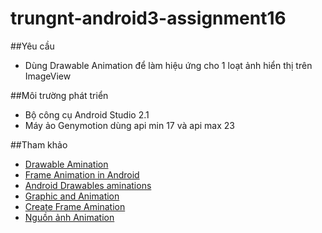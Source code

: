 ﻿# trungnt-android3-assignment16
##Yêu cầu
+ Dùng Drawable Animation để làm hiệu ứng cho 1 loạt ảnh hiển thị trên ImageView

##Môi trường phát triển
+ Bộ công cụ Android Studio 2.1
+ Máy ảo Genymotion dùng api min 17 và api max 23

##Tham khảo
+ [Drawable Amination](https://developer.android.com/guide/topics/graphics/drawable-animation.html)
+ [Frame Animation in Android](https://www.bignerdranch.com/blog/frame-animations-in-android/)
+ [Android Drawables aminations](http://www.vogella.com/tutorials/AndroidDrawables/article.html)
+ [Graphic and Animation](https://developer.xamarin.com/guides/android/application_fundamentals/graphics_and_animation/)
+ [Create Frame Amination](http://stacktips.com/tutorials/android/creating-frame-animations-in-android)
+ [Nguồn ảnh Animation](http://www.line-stickers.com/doraemon-animated-stickers/) 

